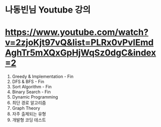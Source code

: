 # 나동빈님 Youtube 강의
# https://www.youtube.com/watch?v=2zjoKjt97vQ&list=PLRx0vPvlEmdAghTr5mXQxGpHjWqSz0dgC&index=2

1. Greedy & Implementation  - Fin
2. DFS & BFS - Fin 
3. Sort Algorithm - Fin
4. Binary Search - Fin
5. Dynamic Programming
6. 최단 경로 알고리즘
7. Graph Theory
8. 자주 출제되는 유형
9. 개발형 코딩 테스트
